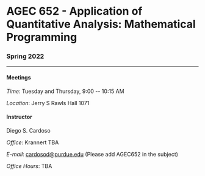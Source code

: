 # AGEC 652 - Application of Quantitative Analysis: Mathematical Programming
### Spring 2022

--------------------

#### **Meetings** ####

*Time*: Tuesday and Thursday, 9:00 -- 10:15 AM

*Location*: Jerry S Rawls Hall 1071



#### **Instructor** ####

Diego S. Cardoso

*Office*: Krannert TBA

*E-mail*: [cardosod@purdue.edu](mailto:cardosod@purdue.edu) (Please add AGEC652 in the subject)

*Office Hours*: TBA


